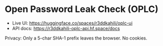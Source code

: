 # Open Password Leak Check (OPLC)

+ Live UI: https://huggingface.co/spaces/r3ddkahili/oplc-ui
+ API docs: https://r3ddkahili-oplc-api.hf.space/docs

Privacy: Only a 5-char SHA-1 prefix leaves the browser. No cookies.
